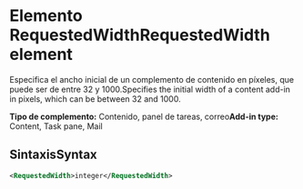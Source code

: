 # <a name="requestedwidth-element"></a><span data-ttu-id="06a7d-101">Elemento RequestedWidth</span><span class="sxs-lookup"><span data-stu-id="06a7d-101">RequestedWidth element</span></span>

<span data-ttu-id="06a7d-102">Especifica el ancho inicial de un complemento de contenido en píxeles, que puede ser de entre 32 y 1000.</span><span class="sxs-lookup"><span data-stu-id="06a7d-102">Specifies the initial width of a content add-in in pixels, which can be between 32 and 1000.</span></span>

<span data-ttu-id="06a7d-103">**Tipo de complemento:** Contenido, panel de tareas, correo</span><span class="sxs-lookup"><span data-stu-id="06a7d-103">**Add-in type:** Content, Task pane, Mail</span></span>

## <a name="syntax"></a><span data-ttu-id="06a7d-104">Sintaxis</span><span class="sxs-lookup"><span data-stu-id="06a7d-104">Syntax</span></span>

```XML
<RequestedWidth>integer</RequestedWidth>
```

